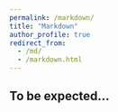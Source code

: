 ```yaml
---
permalink: /markdown/
title: "Markdown"
author_profile: true
redirect_from: 
  - /md/
  - /markdown.html
---
```


## To be expected... 
